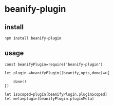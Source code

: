 # beanify-plugin

## install

```
npm install beanify-plugin 
```

## usage

```
const beanifyPlugin=require('beanify-plugin')

let plugin =beanifyPlugin((beanify,opts,done)=>{

    done()
})

let isScoped=plugin[beanifyPlugin.pluginScoped]
let meta=plugin[beanifyPlugin.pluginMeta]

```